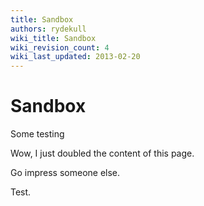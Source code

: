 ```yaml
---
title: Sandbox
authors: rydekull
wiki_title: Sandbox
wiki_revision_count: 4
wiki_last_updated: 2013-02-20
---
```


# Sandbox

Some testing

Wow, I just doubled the content of this page.

Go impress someone else.

Test.
